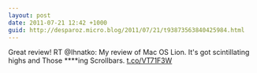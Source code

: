 ```yaml
---
layout: post
date: 2011-07-21 12:42 +1000
guid: http://desparoz.micro.blog/2011/07/21/t93873563840425984.html
---
```

Great review! RT @Ihnatko: My review of Mac OS Lion. It's got scintillating highs and Those ****ing Scrollbars. [t.co/VT71F3W](http://t.co/VT71F3W)
